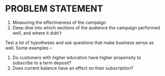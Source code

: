 
# PROBLEM STATEMENT
1.	Measuring the effectiveness of the campaign
2.	Deep dive into which sections of the audience the campaign performed well, and where it didn’t

Test a lot of hypotheses and ask questions that make business sense as well. Some examples – 
1.	Do customers with higher education have higher propensity to subscribe to a term deposit?
2.	Does current balance have an effect on their subscription?
